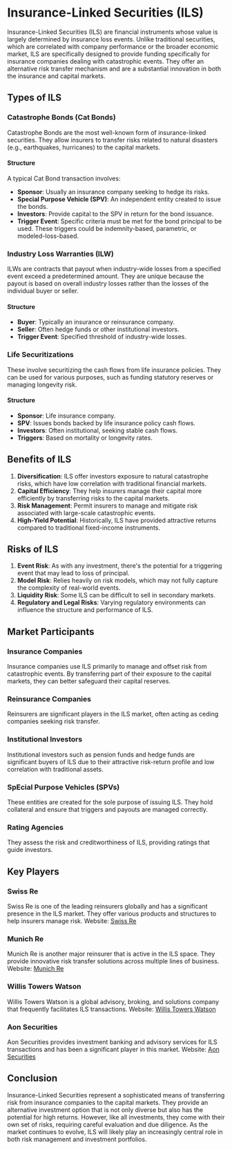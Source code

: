# Insurance-Linked Securities (ILS)

Insurance-Linked Securities (ILS) are financial instruments whose value is largely determined by insurance loss events. Unlike traditional securities, which are correlated with company performance or the broader economic market, ILS are specifically designed to provide funding specifically for insurance companies dealing with catastrophic events. They offer an alternative risk transfer mechanism and are a substantial innovation in both the insurance and capital markets.

## Types of ILS

### Catastrophe Bonds (Cat Bonds)
Catastrophe Bonds are the most well-known form of insurance-linked securities. They allow insurers to transfer risks related to natural disasters (e.g., earthquakes, hurricanes) to the capital markets. 

#### Structure
A typical Cat Bond transaction involves:
- **Sponsor**: Usually an insurance company seeking to hedge its risks.
- **Special Purpose Vehicle (SPV)**: An independent entity created to issue the bonds.
- **Investors**: Provide capital to the SPV in return for the bond issuance.
- **Trigger Event**: Specific criteria must be met for the bond principal to be used. These triggers could be indemnity-based, parametric, or modeled-loss-based. 

### Industry Loss Warranties (ILW)
ILWs are contracts that payout when industry-wide losses from a specified event exceed a predetermined amount. They are unique because the payout is based on overall industry losses rather than the losses of the individual buyer or seller.

#### Structure
- **Buyer**: Typically an insurance or reinsurance company.
- **Seller**: Often hedge funds or other institutional investors.
- **Trigger Event**: Specified threshold of industry-wide losses.

### Life Securitizations
These involve securitizing the cash flows from life insurance policies. They can be used for various purposes, such as funding statutory reserves or managing longevity risk.

#### Structure
- **Sponsor**: Life insurance company.
- **SPV**: Issues bonds backed by life insurance policy cash flows.
- **Investors**: Often institutional, seeking stable cash flows.
- **Triggers**: Based on mortality or longevity rates.

## Benefits of ILS

1. **Diversification**: ILS offer investors exposure to natural catastrophe risks, which have low correlation with traditional financial markets.
2. **Capital Efficiency**: They help insurers manage their capital more efficiently by transferring risks to the capital markets.
3. **Risk Management**: Permit insurers to manage and mitigate risk associated with large-scale catastrophic events.
4. **High-Yield Potential**: Historically, ILS have provided attractive returns compared to traditional fixed-income instruments.

## Risks of ILS

1. **Event Risk**: As with any investment, there's the potential for a triggering event that may lead to loss of principal.
2. **Model Risk**: Relies heavily on risk models, which may not fully capture the complexity of real-world events.
3. **Liquidity Risk**: Some ILS can be difficult to sell in secondary markets.
4. **Regulatory and Legal Risks**: Varying regulatory environments can influence the structure and performance of ILS.

## Market Participants

### Insurance Companies
Insurance companies use ILS primarily to manage and offset risk from catastrophic events. By transferring part of their exposure to the capital markets, they can better safeguard their capital reserves.

### Reinsurance Companies
Reinsurers are significant players in the ILS market, often acting as ceding companies seeking risk transfer.

### Institutional Investors
Institutional investors such as pension funds and hedge funds are significant buyers of ILS due to their attractive risk-return profile and low correlation with traditional assets.

### SpEcial Purpose Vehicles (SPVs)
These entities are created for the sole purpose of issuing ILS. They hold collateral and ensure that triggers and payouts are managed correctly.

### Rating Agencies
They assess the risk and creditworthiness of ILS, providing ratings that guide investors.

## Key Players

### Swiss Re
Swiss Re is one of the leading reinsurers globally and has a significant presence in the ILS market. They offer various products and structures to help insurers manage risk. 
Website: [Swiss Re](https://www.swissre.com/)

### Munich Re
Munich Re is another major reinsurer that is active in the ILS space. They provide innovative risk transfer solutions across multiple lines of business.
Website: [Munich Re](https://www.munichre.com/)

### Willis Towers Watson
Willis Towers Watson is a global advisory, broking, and solutions company that frequently facilitates ILS transactions.
Website: [Willis Towers Watson](https://www.wtwco.com/)

### Aon Securities
Aon Securities provides investment banking and advisory services for ILS transactions and has been a significant player in this market.
Website: [Aon Securities](https://www.aon.com/aon-securities/)

## Conclusion

Insurance-Linked Securities represent a sophisticated means of transferring risk from insurance companies to the capital markets. They provide an alternative investment option that is not only diverse but also has the potential for high returns. However, like all investments, they come with their own set of risks, requiring careful evaluation and due diligence. As the market continues to evolve, ILS will likely play an increasingly central role in both risk management and investment portfolios.
